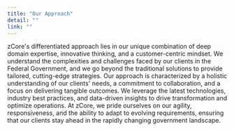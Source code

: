 ```yaml
---
title: "Our Approach"
detail: ""
link: ""
---
```


zCore's differentiated approach lies in our unique combination of deep domain expertise, innovative thinking, and a
customer-centric mindset. We understand the complexities and challenges faced by our clients in the Federal Government,
and we go beyond the traditional solutions to provide tailored, cutting-edge strategies. Our approach is characterized
by a holistic understanding of our clients' needs, a commitment to collaboration, and a focus on delivering tangible
outcomes. We leverage the latest technologies, industry best practices, and data-driven insights to drive transformation
and optimize operations. At zCore, we pride ourselves on our agility, responsiveness, and the ability to adapt to
evolving requirements, ensuring that our clients stay ahead in the rapidly changing government landscape. 